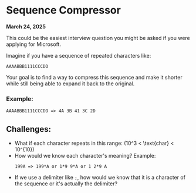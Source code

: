 # Sequence Compressor  
**March 24, 2025**  

This could be the easiest interview question you might be asked if you were applying for Microsoft.  

Imagine if you have a sequence of repeated characters like:  
```
AAAABBB1111CCCDD
```
Your goal is to find a way to compress this sequence and make it shorter while still being able to expand it back to the original.  

### Example:  
```
AAAABBB1111CCCDD => 4A 3B 41 3C 2D
```

## Challenges:  
- What if each character repeats in this range: \(10^3 < \text{char} < 10^{10}\)  
- How would we know each character's meaning? Example:  
  ```
  199A => 199*A or 1*9 9*A or 1 2*9 A
  ```
- If we use a delimiter like `;`, how would we know that it is a character of the sequence or it's actually the delimiter?  
